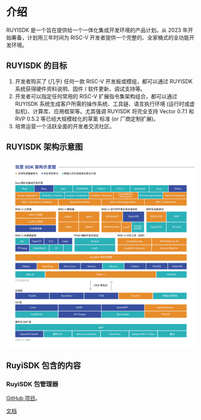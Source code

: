 # 介绍

RUYISDK 是一个旨在提供给一个一体化集成开发环境的产品计划。从 2023 年开始筹备，计划用三年时间为 RISC-V 开发者提供一个完整的、全家桶式的全功能开发环境。

## RUYISDK 的目标

1. 开发者购买了 (几乎) 任何一款 RISC-V 开发板或模组，都可以通过 RUYISDK 系统获得硬件资料说明、固件 / 软件更新、调试支持等。
2. 开发者可以指定任何常用的 RISC-V 扩展指令集架构组合，都可以通过 RUYISDK 系统生成客户所需的操作系统、工具链、语言执行环境 (运行时或虚拟机)、计算库、应用框架等。尤其强调 RUYISDK 将完全支持 Vector 0.7.1 和 RVP 0.5.2 等已经大规模硅化的草案 标准 (or 厂商定制扩展)。
3. 培育运营一个活跃全面的开发者交流社区。

## RUYISDK 架构示意图

![image](../../assets/images/ruyisdk.png)

## RuyiSDK 包含的内容

### RuyiSDK 包管理器

[GitHub 项目](https://github.com/ruyisdk/ruyi)。

[文档](../ruyi-package/index.md)
